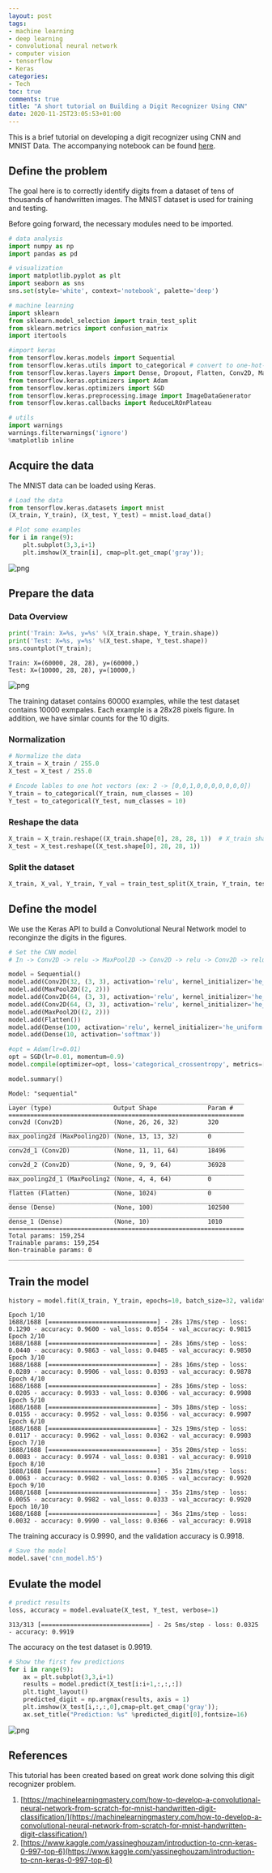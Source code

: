 ```yaml
---
layout: post
tags:
- machine learning
- deep learning
- convolutional neural network
- computer vision
- tensorflow
- Keras
categories:
- Tech
toc: true
comments: true
title: "A short tutorial on Building a Digit Recognizer Using CNN"
date: 2020-11-25T23:05:53+01:00
---
```


This is a brief tutorial on developing a digit recognizer using CNN and MNIST Data. The accompanying notebook can be found [here](https://github.com/sulibo/code_snipets/tree/main/Machine_Learning/Digit_Recognizer_CNN).
<!--more-->
## Define the problem 
The goal here is to correctly identify digits from a dataset of tens of thousands of handwritten images. The MNIST dataset is used for training and testing. 

Before going forward, the necessary modules need to be imported. 


```python
# data analysis
import numpy as np 
import pandas as pd 

# visualization 
import matplotlib.pyplot as plt 
import seaborn as sns 
sns.set(style='white', context='notebook', palette='deep')

# machine learning 
import sklearn
from sklearn.model_selection import train_test_split
from sklearn.metrics import confusion_matrix 
import itertools

#import keras
from tensorflow.keras.models import Sequential
from tensorflow.keras.utils import to_categorical # convert to one-hot-encoding
from tensorflow.keras.layers import Dense, Dropout, Flatten, Conv2D, MaxPool2D 
from tensorflow.keras.optimizers import Adam
from tensorflow.keras.optimizers import SGD
from tensorflow.keras.preprocessing.image import ImageDataGenerator 
from tensorflow.keras.callbacks import ReduceLROnPlateau 

# utils
import warnings 
warnings.filterwarnings('ignore')
%matplotlib inline
```

## Acquire the data

The MNIST data can be loaded using Keras. 


```python
# Load the data 
from tensorflow.keras.datasets import mnist
(X_train, Y_train), (X_test, Y_test) = mnist.load_data()
```


```python
# Plot some examples
for i in range(9):
    plt.subplot(3,3,i+1)
    plt.imshow(X_train[i], cmap=plt.get_cmap('gray'));
```


    
![png](/assets/img/posts/Digit_Recognizer_CNN/output_4_0.png)
    


## Prepare the data

### Data Overview 


```python
print('Train: X=%s, y=%s' %(X_train.shape, Y_train.shape))
print('Test: X=%s, y=%s' %(X_test.shape, Y_test.shape))
sns.countplot(Y_train);
```

    Train: X=(60000, 28, 28), y=(60000,)
    Test: X=(10000, 28, 28), y=(10000,)



    
![png](/assets/img/posts/Digit_Recognizer_CNN/output_6_1.png)
    


The training dataset contains 60000 examples, while the test dataset contains 10000 exmpales. Each example is a 28x28 pixels figure.
In addition, we have simlar counts for the 10 digits.

### Normalization


```python
# Normalize the data 
X_train = X_train / 255.0 
X_test = X_test / 255.0 
```


```python
# Encode lables to one hot vectors (ex: 2 -> [0,0,1,0,0,0,0,0,0,0])
Y_train = to_categorical(Y_train, num_classes = 10)
Y_test = to_categorical(Y_test, num_classes = 10)
```

### Reshape the data 


```python
X_train = X_train.reshape((X_train.shape[0], 28, 28, 1))  # X_train shape M (number of samples) x H (Height) x W (Width) x D (Depth)
X_test = X_test.reshape((X_test.shape[0], 28, 28, 1))
```

### Split the dataset


```python
X_train, X_val, Y_train, Y_val = train_test_split(X_train, Y_train, test_size = 0.1)
```

## Define the model

We use the Keras API to build a Convolutional Neural Network model to reconginze the digits in the figures. 


```python
# Set the CNN model 
# In -> Conv2D -> relu -> MaxPool2D -> Conv2D -> relu -> Conv2D -> relu -> MaxPool2D -> Flatten -> Dense -> Dense -> Out

model = Sequential()
model.add(Conv2D(32, (3, 3), activation='relu', kernel_initializer='he_uniform', input_shape=(28, 28, 1)))
model.add(MaxPool2D((2, 2)))
model.add(Conv2D(64, (3, 3), activation='relu', kernel_initializer='he_uniform'))
model.add(Conv2D(64, (3, 3), activation='relu', kernel_initializer='he_uniform'))
model.add(MaxPool2D((2, 2)))
model.add(Flatten())
model.add(Dense(100, activation='relu', kernel_initializer='he_uniform'))
model.add(Dense(10, activation='softmax'))

#opt = Adam(lr=0.01)
opt = SGD(lr=0.01, momentum=0.9)
model.compile(optimizer=opt, loss='categorical_crossentropy', metrics=['accuracy'])
```


```python
model.summary()
```

    Model: "sequential"
    _________________________________________________________________
    Layer (type)                 Output Shape              Param #   
    =================================================================
    conv2d (Conv2D)              (None, 26, 26, 32)        320       
    _________________________________________________________________
    max_pooling2d (MaxPooling2D) (None, 13, 13, 32)        0         
    _________________________________________________________________
    conv2d_1 (Conv2D)            (None, 11, 11, 64)        18496     
    _________________________________________________________________
    conv2d_2 (Conv2D)            (None, 9, 9, 64)          36928     
    _________________________________________________________________
    max_pooling2d_1 (MaxPooling2 (None, 4, 4, 64)          0         
    _________________________________________________________________
    flatten (Flatten)            (None, 1024)              0         
    _________________________________________________________________
    dense (Dense)                (None, 100)               102500    
    _________________________________________________________________
    dense_1 (Dense)              (None, 10)                1010      
    =================================================================
    Total params: 159,254
    Trainable params: 159,254
    Non-trainable params: 0
    _________________________________________________________________


## Train the model


```python
history = model.fit(X_train, Y_train, epochs=10, batch_size=32, validation_data=(X_val, Y_val), verbose =1)
```

    Epoch 1/10
    1688/1688 [==============================] - 28s 17ms/step - loss: 0.1290 - accuracy: 0.9600 - val_loss: 0.0554 - val_accuracy: 0.9815
    Epoch 2/10
    1688/1688 [==============================] - 28s 16ms/step - loss: 0.0440 - accuracy: 0.9863 - val_loss: 0.0485 - val_accuracy: 0.9850
    Epoch 3/10
    1688/1688 [==============================] - 28s 16ms/step - loss: 0.0289 - accuracy: 0.9906 - val_loss: 0.0393 - val_accuracy: 0.9878
    Epoch 4/10
    1688/1688 [==============================] - 28s 16ms/step - loss: 0.0205 - accuracy: 0.9933 - val_loss: 0.0306 - val_accuracy: 0.9908
    Epoch 5/10
    1688/1688 [==============================] - 30s 18ms/step - loss: 0.0155 - accuracy: 0.9952 - val_loss: 0.0356 - val_accuracy: 0.9907
    Epoch 6/10
    1688/1688 [==============================] - 32s 19ms/step - loss: 0.0117 - accuracy: 0.9962 - val_loss: 0.0362 - val_accuracy: 0.9903
    Epoch 7/10
    1688/1688 [==============================] - 35s 20ms/step - loss: 0.0083 - accuracy: 0.9974 - val_loss: 0.0381 - val_accuracy: 0.9910
    Epoch 8/10
    1688/1688 [==============================] - 35s 21ms/step - loss: 0.0063 - accuracy: 0.9982 - val_loss: 0.0305 - val_accuracy: 0.9920
    Epoch 9/10
    1688/1688 [==============================] - 35s 21ms/step - loss: 0.0055 - accuracy: 0.9982 - val_loss: 0.0333 - val_accuracy: 0.9920
    Epoch 10/10
    1688/1688 [==============================] - 36s 21ms/step - loss: 0.0032 - accuracy: 0.9990 - val_loss: 0.0366 - val_accuracy: 0.9918


The training accuracy is 0.9990, and the validation accuracy is 0.9918. 


```python
# Save the model
model.save('cnn_model.h5')
```

## Evulate the model


```python
# predict results
loss, accuracy = model.evaluate(X_test, Y_test, verbose=1)
```

    313/313 [==============================] - 2s 5ms/step - loss: 0.0325 - accuracy: 0.9919


The accuracy on the test dataset is 0.9919.


```python
# Show the first few predictions
for i in range(9):
    ax = plt.subplot(3,3,i+1)
    results = model.predict(X_test[i:i+1,:,:,:])
    plt.tight_layout()
    predicted_digit = np.argmax(results, axis = 1)
    plt.imshow(X_test[i,:,:,0],cmap=plt.get_cmap('gray'));
    ax.set_title("Prediction: %s" %predicted_digit[0],fontsize=16)
```


    
![png](/assets/img/posts/Digit_Recognizer_CNN/output_25_0.png)
    

## References 
This tutorial has been created based on great work done solving this digit recognizer problem.

1. [https://machinelearningmastery.com/how-to-develop-a-convolutional-neural-network-from-scratch-for-mnist-handwritten-digit-classification/](https://machinelearningmastery.com/how-to-develop-a-convolutional-neural-network-from-scratch-for-mnist-handwritten-digit-classification/)
2. [https://www.kaggle.com/yassineghouzam/introduction-to-cnn-keras-0-997-top-6](https://www.kaggle.com/yassineghouzam/introduction-to-cnn-keras-0-997-top-6)
